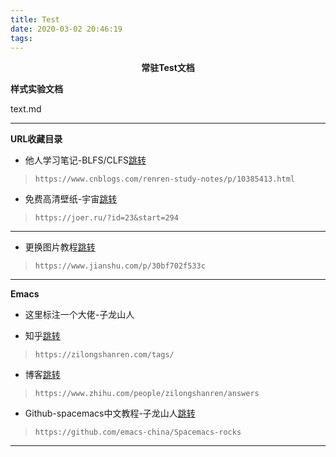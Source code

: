 ```yaml
---
title: Test
date: 2020-03-02 20:46:19
tags: 
---
```


<center><strong>常驻Test文档</strong></center>

<!-- more -->

**样式实验文档**

<span id="inline-blue"> text.md </span>

<i class="fa fa-pencil"></i>

---

**URL收藏目录**

* 他人学习笔记-BLFS/CLFS[跳转](https://www.cnblogs.com/renren-study-notes/p/10385413.html)
> `https://www.cnblogs.com/renren-study-notes/p/10385413.html`

* 免费高清壁纸-宇宙[跳转](https://joer.ru/?id=23&start=294)
> `https://joer.ru/?id=23&start=294`

---

* 更换图片教程[跳转](https://www.jianshu.com/p/30bf702f533c)
> `https://www.jianshu.com/p/30bf702f533c`

---

**Emacs**

* 这里标注一个大佬-子龙山人

* 知乎[跳转](https://zilongshanren.com/tags/)
> `https://zilongshanren.com/tags/`

* 博客[跳转](https://www.zhihu.com/people/zilongshanren/answers)
> `https://www.zhihu.com/people/zilongshanren/answers`

* Github-spacemacs中文教程-子龙山人[跳转](https://github.com/emacs-china/Spacemacs-rocks)
> `https://github.com/emacs-china/Spacemacs-rocks`

---



